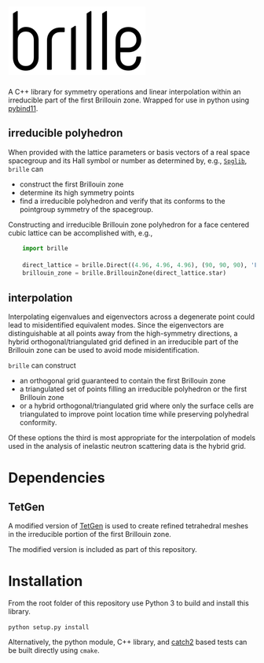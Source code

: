# ![brille]
A C++ library for symmetry operations and linear interpolation within an
irreducible part of the first Brillouin zone.
Wrapped for use in python using [pybind11](https://github.com/pybind/pybind11).

[brille]: https://raw.githubusercontent.com/brille/brille/master/brille.svg

## irreducible polyhedron
When provided with the lattice parameters or basis vectors of a real space spacegroup and its Hall symbol or number as determined by, e.g., [`Spglib`](https://github.com/atztogo/spglib),
`brille` can

- construct the first Brillouin zone
- determine its high symmetry points
- find a irreducible polyhedron and verify that its conforms to the pointgroup symmetry of the spacegroup.

Constructing and irreducible Brillouin zone polyhedron for a face centered cubic lattice can be accomplished with, e.g.,

```python
	import brille

	direct_lattice = brille.Direct((4.96, 4.96, 4.96), (90, 90, 90), 'Fd-3m')
	brillouin_zone = brille.BrillouinZone(direct_lattice.star)
```

## interpolation
Interpolating eigenvalues and eigenvectors across a degenerate point could lead to misidentified equivalent modes.
Since the eigenvectors are distinguishable at all points away from the high-symmetry directions, a hybrid orthogonal/triangulated grid defined in an irreducible part of the Brillouin zone can be used to avoid mode misidentification.

`brille` can construct

- an orthogonal grid guaranteed to contain the first Brillouin zone
- a triangulated set of points filling an irreducible polyhedron or the first Brillouin zone
- or a hybrid orthogonal/triangulated grid where only the surface cells are triangulated to improve point location time while preserving polyhedral conformity.

Of these options the third is most appropriate for the interpolation of models used in the analysis of inelastic neutron scattering data is the hybrid grid.


# Dependencies
## TetGen
A modified version of [TetGen](http://tetgen.org) is used to create
refined tetrahedral meshes in the irreducible portion of the first Brillouin
zone.

The modified version is included as part of this repository.

# Installation
From the root folder of this repository use Python 3 to build and install this
library.

`python setup.py install`

Alternatively, the python module, C++ library, and [catch2](https://github.com/catchorg/Catch2) based tests can be built directly using `cmake`.

